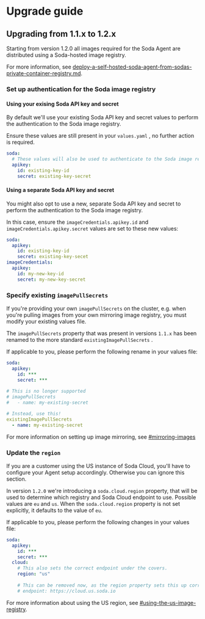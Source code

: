 # Upgrade guide

## Upgrading from 1.1.x to 1.2.x

Starting from version 1.2.0 all images required for the Soda Agent are distributed using a Soda-hosted image registry.&#x20;

For more information, see [deploy-a-self-hosted-soda-agent-from-sodas-private-container-registry.md](deploy-a-self-hosted-soda-agent-from-sodas-private-container-registry.md "mention").

### Set up authentication for the Soda image registry

#### Using your exising Soda API key and secret

By default we'll use your existing Soda API key and secret values to perform the authentication to the Soda image registry.&#x20;

Ensure these values are still present in your `values.yaml` , no further action is required.

```yaml
soda:
  # These values will also be used to authenticate to the Soda image registry
  apikey:
    id: existing-key-id
    secret: existing-key-secret
```

#### Using a separate Soda API key and secret

You might also opt to use a new, separate Soda API key and secret to perform the authentication to the Soda image registry.

In this case, ensure the `imageCredentials.apikey.id` and `imageCredentials.apikey.secret` values are set to these new values:

```yaml
soda:
  apikey:
    id: existing-key-id
    secret: existing-key-secet
imageCredentials:
  apikey:
    id: my-new-key-id
    secret: my-new-key-secret
```

### Specify existing `imagePullSecrets`&#x20;

If you're providing your own `imagePullSecrets` on the cluster, e.g. when you're pulling images from your own mirroring image registry, you must modify your existing values file.&#x20;

The `imagePullSecrets` property that was present in versions `1.1.x` has been renamed to the more standard `existingImagePullSecrets` .&#x20;

If applicable to you, please perform the following rename in your values file:

```yaml
soda:
  apikey:
    id: ***
    secret: ***
    
# This is no longer supported
# imagePullSecrets
#   - name: my-existing-secret

# Instead, use this!
existingImagePullSecrets
  - name: my-existing-secret
```

For more information on setting up image mirroring, see [#mirroring-images](deploy-a-self-hosted-soda-agent-from-sodas-private-container-registry.md#mirroring-images "mention")&#x20;

### Update the `region`&#x20;

If you are a customer using the US instance of Soda Cloud, you'll have to configure your Agent setup accordingly. Otherwise you can ignore this section.

In version `1.2.0` we're introducing a `soda.cloud.region` property, that will be used to determine which registry and Soda Cloud endpoint to use. Possible values are `eu` and `us`. When the `soda.cloud.region` property is not set explicitly, it defaults to the value of `eu`.

If applicable to you, please perform the following changes in your values file:

```yaml
soda:
  apikey:
    id: ***
    secret: ***
  cloud:
    # This also sets the correct endpoint under the covers.
    region: "us"
    
    # This can be removed now, as the region property sets this up correctly. 
    # endpoint: https://cloud.us.soda.io
```

For more information about using the US region, see [#using-the-us-image-registry](deploy-a-self-hosted-soda-agent-from-sodas-private-container-registry.md#using-the-us-image-registry "mention").
